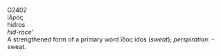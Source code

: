 <body>
  <p>G2402<br>  ἱδρός  <br> hidros  <br><i>hid-roce‘ </i><br>A strengthened form of a primary word   ἴδος    idos   (<i>sweat</i>); <i>perspiration:</i> - sweat.<br></p>
 </body>